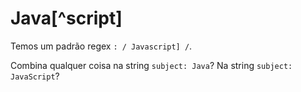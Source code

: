 # Java[^script]

Temos um padrão regex `: / Javascript] /`.

Combina qualquer coisa na string `subject: Java`? Na string `subject: JavaScript`?

